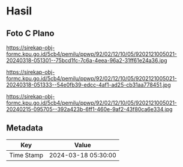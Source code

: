 # Hasil

## Foto C Plano

https://sirekap-obj-formc.kpu.go.id/5cb4/pemilu/ppwp/92/02/12/10/05/9202121005021-20240318-051301--75bcd1fc-7c6a-4eea-96a2-31ff61e24a36.jpg

https://sirekap-obj-formc.kpu.go.id/5cb4/pemilu/ppwp/92/02/12/10/05/9202121005021-20240318-051333--54e0fb39-edcc-4af1-ad25-cb31aa778451.jpg

https://sirekap-obj-formc.kpu.go.id/5cb4/pemilu/ppwp/92/02/12/10/05/9202121005021-20240215-095705--392a423b-6ff1-460e-9af2-43f80ca6e334.jpg


## Metadata

| Key        | Value               |
| ---------- | ------------------- |
| Time Stamp | 2024-03-18 05:30:00 |



